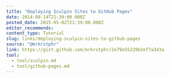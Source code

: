```yaml
---
title: "Deploying Sculpin Sites to GitHub Pages"
date: 2014-09-14T21:39:00.000Z
posted_date: 2015-05-02T21:39:00.000Z
editor_recommends:
content_type: Tutorial
slug: links/deploying-sculpin-sites-to-github-pages
source: "@mrkrstphr"
link: https://gist.github.com/mrkrstphr/2e79e55229b2ef7a343a
tool:
  - tool/sculpin.md
  - tool/github-pages.md
---
```





